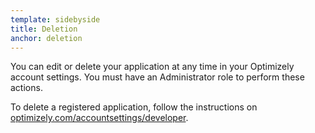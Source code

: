 ```yaml
---
template: sidebyside
title: Deletion
anchor: deletion
---
```


You can edit or delete your application at any time in your Optimizely account settings. You must have an Administrator role to perform these actions.

<div class="alert alert-warning">To delete a registered application, follow the instructions on <a target="_blank" href="https://www.optimizely.com/accountsettings/developer">optimizely.com/accountsettings/developer</a>.</div>
